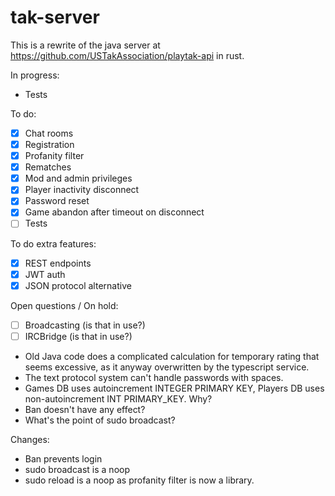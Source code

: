 # tak-server

This is a rewrite of the java server at https://github.com/USTakAssociation/playtak-api in rust.

In progress:

- Tests

To do:

- [x] Chat rooms
- [x] Registration
- [x] Profanity filter
- [x] Rematches
- [x] Mod and admin privileges
- [x] Player inactivity disconnect
- [x] Password reset
- [x] Game abandon after timeout on disconnect
- [ ] Tests

To do extra features:

- [x] REST endpoints
- [x] JWT auth
- [x] JSON protocol alternative

Open questions / On hold:

- [ ] Broadcasting (is that in use?)
- [ ] IRCBridge (is that in use?)

- Old Java code does a complicated calculation for temporary rating that seems excessive, as it anyway overwritten by the typescript service.
- The text protocol system can't handle passwords with spaces.
- Games DB uses autoincrement INTEGER PRIMARY KEY, Players DB uses non-autoincrement INT PRIMARY_KEY. Why?
- Ban doesn't have any effect?
- What's the point of sudo broadcast?

Changes:

- Ban prevents login
- sudo broadcast is a noop
- sudo reload is a noop as profanity filter is now a library.
